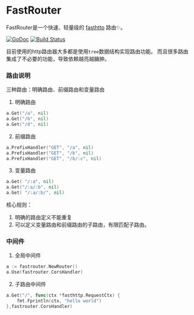 # FastRouter

FastRouter是一个快速、轻量级的 [fasthttp](https://github.com/valyala/fasthttp) 路由✨。


[![GoDoc](https://pkg.go.dev/badge/github.com/gorpher/fastrouter)](https://pkg.go.dev/github.com/gorpher/fastrouter)
[![Build Status](https://api.travis-ci.org/gorpher/fastrouter.svg?branch=main&status=passed)](https://travis-ci.org/gorpher/fastrouter)


目前使用的http路由器大多都是使用`tree`数据结构实现路由功能。 而且很多路由集成了不必要的功能，导致依赖越亮越臃肿。

### 路由说明

三种路由：明确路由、前缀路由和变量路由

1. 明确路由

```go
a.Get("/a", nil)
a.Get("/b", nil)
a.Get("/d", nil) 
```

2. 前缀路由

```go
a.PrefixHandler("GET", "/a", nil)
a.PrefixHandler("GET", "/b", nil)
a.PrefixHandler("GET", "/b/:c", nil) 
```

3. 变量路由

```go
a.Get( "/:a", nil)
a.Get("/:a/:b", nil)
a.Get( "/:a/:b/", nil)
```

核心规则：

1. 明确的路由定义不能重复
2. 可以定义变量路由和前缀路由的子路由，有限匹配子路由。

### 中间件

1. 全局中间件

```go
a := fastrouter.NewRouter()
a.Use(fastrouter.CorsHandler)
```

2. 子路由中间件

```go 
a.Get("/", func(ctx *fasthttp.RequestCtx) {
    fmt.Fprintln(ctx, "hello world")
},fastrouter.CorsHandler)
```
